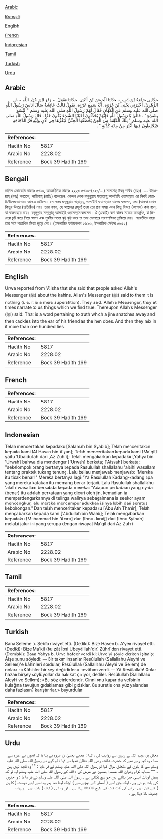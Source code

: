 [Arabic](#arabic)

[Bengali](#bengali)

[English](#english)

[French](#french)

[Indonesian](#indonesian)

[Tamil](#tamil)

[Turkish](#turkish)

[Urdu](#urdu)

## Arabic


<div dir="rtl" lang="ar" style={{fontSize:'larger',backgroundColor:'#f8f9fa',padding:20}}>
حَدَّثَنِي سَلَمَةُ بْنُ شَبِيبٍ، حَدَّثَنَا الْحَسَنُ بْنُ أَعْيَنَ، حَدَّثَنَا مَعْقِلٌ، - وَهْوَ ابْنُ عُبَيْدِ اللَّهِ - عَنِ الزُّهْرِيِّ، أَخْبَرَنِي يَحْيَى بْنُ عُرْوَةَ، أَنَّهُ سَمِعَ عُرْوَةَ، يَقُولُ قَالَتْ عَائِشَةُ سَأَلَ أُنَاسٌ رَسُولَ اللَّهِ صلى الله عليه وسلم عَنِ الْكُهَّانِ فَقَالَ لَهُمْ رَسُولُ اللَّهِ صلى الله عليه وسلم ‏"‏ لَيْسُوا بِشَىْءٍ ‏"‏ ‏.‏ قَالُوا يَا رَسُولَ اللَّهِ فَإِنَّهُمْ يُحَدِّثُونَ أَحْيَانًا الشَّىْءَ يَكُونُ حَقًّا ‏.‏ قَالَ رَسُولُ اللَّهِ صلى الله عليه وسلم ‏"‏ تِلْكَ الْكَلِمَةُ مِنَ الْجِنِّ يَخْطَفُهَا الْجِنِّيُّ فَيَقُرُّهَا فِي أُذُنِ وَلِيِّهِ قَرَّ الدَّجَاجَةِ فَيَخْلِطُونَ فِيهَا أَكْثَرَ مِنْ مِائَةِ كَذْبَةٍ ‏"‏ ‏.‏
</div>
<div style={{backgroundColor:'#f8f9fa',padding:20, marginBottom: 10}}><table> <thead> <tr> <th>References:</th> <th></th> </tr> </thead> <tbody><tr><td>Hadith No</td><td>5817</td></tr><tr><td>Arabic No</td><td>2228.02</td></tr><tr><td>Reference</td><td>Book 39 Hadith 169</td></tr></tbody></table></div>

## Bengali


<div dir="ltr" lang="bn" style={{fontSize:'larger',backgroundColor:'#f8f9fa',padding:20}}>
হাদিস একাডেমি নাম্বারঃ ৫৭১০, আন্তর্জাতিক নাম্বারঃ ২২২৮ ৫৭১০-(১২৩/...) সালামাহ্ ইবনু শাবীব (রহঃ) ..... উরওয়াহ্ (রহঃ) বলতেন, আয়িশাহ্ (রাযিঃ) বলেছেন, একদল লোক রসূলুল্লাহ সাল্লাল্লাহু আলাইহি ওয়াসাল্লাম এর নিকট জ্যোতিষীদের ব্যাপারে জানতে চাইলো। সে সময় রসূলুল্লাহ সাল্লাল্লাহু আলাইহি ওয়াসাল্লাম তাদের বললেন, ওরা (বাস্তব) কোন কিছুর উপরে (প্রতিষ্ঠিত) নয়। তারা বলল, হে আল্লাহর রসূল! তারা তো প্রায় সময় এমন কিছু বিষয়ে (আগাম) কথা বলে, যা বাস্তব হয়ে যায়। রসূলুল্লাহ সাল্লাল্লাহু আলাইহি ওয়াসাল্লাম বললেন। ঐ (একটি) কথা বাস্তব সত্যের অন্তর্ভুক্ত, যা জিনেরা চুরি করে নিয়ে আসে এবং মুরগীর মতো কুট্‌ কুট্‌ করে তা তার দোসরের শ্রবণশক্তিতে ঢুকিয়ে দেয়। পরবর্তীতে তারা তার সঙ্গে শতাধিক মিথ্যা জুড়ে দেয়। (ইসলামিক ফাউন্ডেশন ৫৬২৩, ইসলামিক সেন্টার ৫৬৫২)
</div>
<div style={{backgroundColor:'#f8f9fa',padding:20, marginBottom: 10}}><table> <thead> <tr> <th>References:</th> <th></th> </tr> </thead> <tbody><tr><td>Hadith No</td><td>5817</td></tr><tr><td>Arabic No</td><td>2228.02</td></tr><tr><td>Reference</td><td>Book 39 Hadith 169</td></tr></tbody></table></div>

## English


<div dir="ltr" lang="en" style={{fontSize:'larger',backgroundColor:'#f8f9fa',padding:20}}>
Urwa reported from 'A'isha that she said that people asked Allah's Messenger (ﷺ) about the kahins. Allah's Messenger (ﷺ) said to them:It is nothing (i. e. it is a mere superstition). They said: Allah's Messenger, they at times narrate to us things which we find true. Thereupon Allah's Messenger (ﷺ) said: That is a word pertaining to truth which a jinn snatches away and then cackles into the ear of his friend as the hen does. And then they mix in it more than one hundred lies
</div>
<div style={{backgroundColor:'#f8f9fa',padding:20, marginBottom: 10}}><table> <thead> <tr> <th>References:</th> <th></th> </tr> </thead> <tbody><tr><td>Hadith No</td><td>5817</td></tr><tr><td>Arabic No</td><td>2228.02</td></tr><tr><td>Reference</td><td>Book 39 Hadith 169</td></tr></tbody></table></div>

## French


<div dir="ltr" lang="fr" style={{fontSize:'larger',backgroundColor:'#f8f9fa',padding:20}}>

</div>
<div style={{backgroundColor:'#f8f9fa',padding:20, marginBottom: 10}}><table> <thead> <tr> <th>References:</th> <th></th> </tr> </thead> <tbody><tr><td>Hadith No</td><td>5817</td></tr><tr><td>Arabic No</td><td>2228.02</td></tr><tr><td>Reference</td><td>Book 39 Hadith 169</td></tr></tbody></table></div>

## Indonesian


<div dir="ltr" lang="id" style={{fontSize:'larger',backgroundColor:'#f8f9fa',padding:20}}>
Telah menceritakan kepadaku [Salamah bin Syabib]; Telah menceritakan kepada kami [Al Hasan bin A'yan]; Telah menceritakan kepada kami [Ma'qil] yaitu 'Ubaidullah dari [Az Zuhri]; Telah mengabarkan kepadaku [Yahya bin 'Urwah] bahwa dia mendengar ['Urwah] berkata; ['Aisyah] berkata; "sekelompok orang bertanya kepada Rasulullah shallallahu 'alaihi wasallam tentang praktek tukang tenung. Lalu beliau menjawab menjawab: 'Mereka itu tidak benar! ' Mereka bertanya lagi; 'Ya Rasulullah Kadang-kadang apa yang mereka katakan itu memang benar terjadi. Lalu Rasulullah shallallahu 'alaihi wasallam bersabda kepada mereka: "Adapun perkataan yang nyata (benar) itu adalah perkataan yang dicuri oleh jin, kemudian ia memperdengarkannya di telinga walinya sebagaimana ia seekor ayam mendengkur, lalu mereka mencampur adukkan isinya lebih dari seratus kebohongan." Dan telah menceritakan kepadaku [Abu Ath Thahir]; Telah mengabarkan kepada kami ['Abdullah bin Wahb]; Telah mengabarkan kepadaku [Muhammad bin 'Amru] dari [Ibnu Juraij] dari [Ibnu Syihab] melalui jalur ini yang serupa dengan riwayat Ma'qil dari Az Zuhri
</div>
<div style={{backgroundColor:'#f8f9fa',padding:20, marginBottom: 10}}><table> <thead> <tr> <th>References:</th> <th></th> </tr> </thead> <tbody><tr><td>Hadith No</td><td>5817</td></tr><tr><td>Arabic No</td><td>2228.02</td></tr><tr><td>Reference</td><td>Book 39 Hadith 169</td></tr></tbody></table></div>

## Tamil


<div dir="ltr" lang="ta" style={{fontSize:'larger',backgroundColor:'#f8f9fa',padding:20}}>

</div>
<div style={{backgroundColor:'#f8f9fa',padding:20, marginBottom: 10}}><table> <thead> <tr> <th>References:</th> <th></th> </tr> </thead> <tbody><tr><td>Hadith No</td><td>5817</td></tr><tr><td>Arabic No</td><td>2228.02</td></tr><tr><td>Reference</td><td>Book 39 Hadith 169</td></tr></tbody></table></div>

## Turkish


<div dir="ltr" lang="tr" style={{fontSize:'larger',backgroundColor:'#f8f9fa',padding:20}}>
Bana Seleme b. Şebîb rivayet etti. (Dediki): Bize Hasen b. A'yen rivayet etti. (Dediki): Bize Ma'kil (bu zât İbni Ubeydillah'dır) Zührî'den rivayet etti. (Demişki): Bana Yahya b. Urve hafcer verdi ki: Urve'yi şöyle derken işitmiş: Âişe şunu söyledi: — Bir takım insanlar Resûlullah (Sallallahu Aleyhi ve Sellem)'e kâhinleri sordular, Resûlullah (Sallallahu Aleyhi ve Sellem) de onlara : «Kâhinler bir şey değildirler.» cevâbım verdi. — Yâ Resûlallah! Onlar hazan birşey söylüyorlar da hakikat çıkıyor, dediler. Resûlullah (Sallallahu Aleyhi ve Sellem); «Bu söz cinlerdendir. Cinni onu kapar da velîsinin kulağına tavuğun gıdaklaması gibi gıdaklar. 8u suretle ona yüz yalandan daha fazlasın? karıştırırlar.» buyurdular
</div>
<div style={{backgroundColor:'#f8f9fa',padding:20, marginBottom: 10}}><table> <thead> <tr> <th>References:</th> <th></th> </tr> </thead> <tbody><tr><td>Hadith No</td><td>5817</td></tr><tr><td>Arabic No</td><td>2228.02</td></tr><tr><td>Reference</td><td>Book 39 Hadith 169</td></tr></tbody></table></div>

## Urdu


<div dir="rtl" lang="ur" style={{fontSize:'larger',backgroundColor:'#f8f9fa',padding:20}}>
معقل بن عبید اللہ نے زہری سے روایت کی ، کہا : مجھے یحییٰ بن عروہ نے بتا یا کہ انھوں نے عروہ سے سنا ، وہ کہہ رہے تھے کہ حضرت عائشہ رضی اللہ تعالیٰ عنہا نے کہا : لو گوں نے رسول اللہ صلی اللہ علیہ وسلم سے کا ہنوں کے متعلق سوال کیا تو رسول اللہ صلی اللہ علیہ وسلم نے فر مایا : "" وہ کچھ نہیں ہیں ۔ "" صحابہ کرام رضوان اللہ عنھم اجمعین نے عرض کی : اللہ کے رسول اللہ صلی اللہ علیہ وسلم !وہ لو گ بعض اوقات ایسی چیز بتاتے ہیں جو سچ نکلتی ہے ۔ رسول اللہ صلی اللہ علیہ وسلم نے فر ما یا : وہ جنوں کی بات ہو تی ہے ، ایک جن اسے ( آسمان کے نیچے سے ) اچک لیتا تھا پھر وہ اسے اپنے دوست ( کا ہن ) کے کان میں مرغی کی کٹ کٹ کی طرح کٹکٹاتا رہتا ہے ۔ اور وہ اس ( ایک ) بات میں سو زیادہ جھوٹ ملا دیتا ہے ۔
</div>
<div style={{backgroundColor:'#f8f9fa',padding:20, marginBottom: 10}}><table> <thead> <tr> <th>References:</th> <th></th> </tr> </thead> <tbody><tr><td>Hadith No</td><td>5817</td></tr><tr><td>Arabic No</td><td>2228.02</td></tr><tr><td>Reference</td><td>Book 39 Hadith 169</td></tr></tbody></table></div>